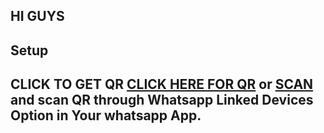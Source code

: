 ## HI GUYS 

## Setup

## CLICK TO GET QR [CLICK HERE FOR QR](https://replit.com/@Nightbot2O/baileys-qr) or [SCAN](https://early-pie-production.up.railway.app/qr) and scan QR through Whatsapp Linked Devices Option in Your whatsapp App.

 


   
<!--
[![Run on Repl.it](https://replit.com/badge/github/lyfe00011/whatsapp-bot)](https://replit.com/@Nightbot2O/baileys-qr)

[![CLICK HERE TO MAKE WIA-BOT](https://www.herokucdn.com/deploy/button.svg)](https://heroku.com/deploy?template=https://github.com/WIA-BOT/whatsapp-bot) -->
